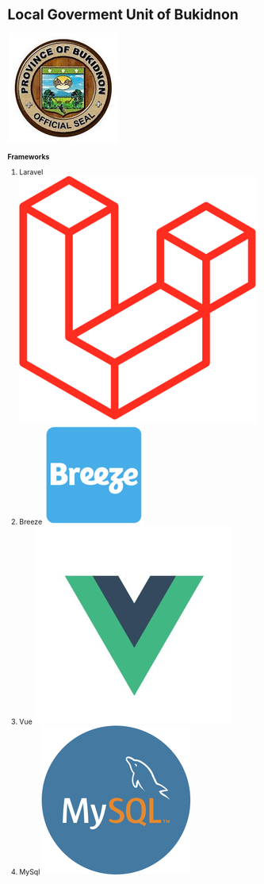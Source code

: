 # Local Goverment Unit of Bukidnon
![Alt text](https://github.com/DosTheFarmer/-itelective3-web/blob/main/LGU%20Logo.jpg)

__Frameworks__
1. Laravel
![Alt text](https://github.com/DosTheFarmer/-itelective3-web/blob/main/Laravel.png)
2. Breeze
![Alt text](https://github.com/DosTheFarmer/-itelective3-web/blob/main/Breeze.png)
3. Vue
![Alt text](https://github.com/DosTheFarmer/-itelective3-web/blob/main/Vue.jpg)
4. MySql
![Alt text](https://github.com/DosTheFarmer/-itelective3-web/blob/main/MySqL.png)
